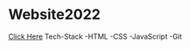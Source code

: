 # Website2022

<a href="https://iridescent-madeleine-c6f4bf.netlify.app/">Click Here</a>
Tech-Stack
-HTML
-CSS
-JavaScript
-Git

